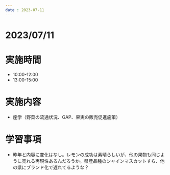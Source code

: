 ```yaml
---
date : 2023-07-11
---
```


# 2023/07/11

# 実施時間
- 10:00-12:00
- 13:00-15:00

# 実施内容
- 座学（野菜の流通状況、GAP、果実の販売促進施策）

# 学習事項
- 昨年と内容に変化はなし。レモンの成功は素晴らしいが、他の果物も同じように売れる再現性あるんだろうか。県産品種のシャインマスカットすら、他の県にブランド化で遅れてるような？